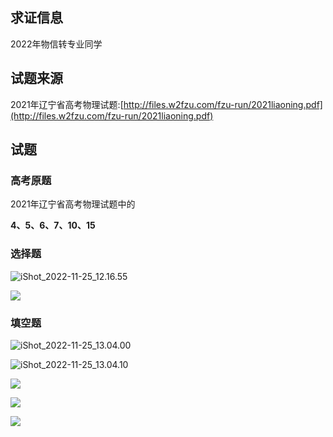 ## 求证信息

2022年物信转专业同学

## 试题来源

2021年辽宁省高考物理试题:[http://files.w2fzu.com/fzu-run/2021liaoning.pdf](http://files.w2fzu.com/fzu-run/2021liaoning.pdf)

## 试题

### 高考原题

2021年辽宁省高考物理试题中的

**4、5、6、7、10、15**

### 选择题

![iShot_2022-11-25_12.16.55](https://img.w2fzu.com/fzu-run202211251303787.png)



![](https://img.w2fzu.com/fzu-run/202211260023781.png)



### 填空题

![iShot_2022-11-25_13.04.00](https://img.w2fzu.com/fzu-run202211251306799.png)

![iShot_2022-11-25_13.04.10](https://img.w2fzu.com/fzu-run202211251306194.png)

![](https://img.w2fzu.com/fzu-run/202211260022977.png)

![](https://img.w2fzu.com/fzu-run/202211260023578.png)

![](https://img.w2fzu.com/fzu-run/202211260023283.png)

